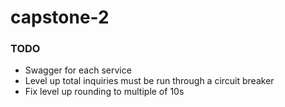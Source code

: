 # capstone-2

### TODO
- Swagger for each service
- Level up total inquiries must be run through a circuit breaker
- Fix level up rounding to multiple of 10s